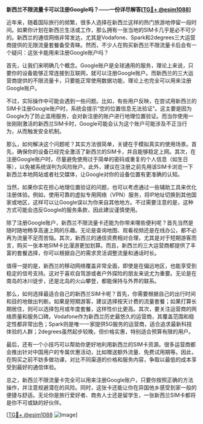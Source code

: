 **新西兰不限流量卡可以注册Google吗？——一份详尽解答[[TG💪+ @esim1088](https://t.me/s/esim1088)]**

近年来，随着国际旅行的频繁，很多人选择在新西兰这样的热门旅游地停留一段时间。如果你计划在新西兰生活或工作，那么拥有一张当地的SIM卡几乎是必不可少的。新西兰的通信网络非常发达，尤其是Vodafone、Spark和2degrees三大运营商提供的无限流量套餐备受青睐。然而，不少人在购买新西兰不限流量卡后会有一个疑问：这张卡能用来注册Google账户吗？

首先，让我们来明确几个概念。Google账户是全球通用的服务，理论上来说，只要你的设备能够正常连接到互联网，就可以注册Google账户。而新西兰的三大运营商提供的不限流量卡，只要能正常使用数据功能，理论上也完全可以用来注册Google账户。

不过，实际操作中可能会遇到一些问题。比如，有些用户反映，在尝试用新西兰的SIM卡注册Google账户时，系统会提示“您的位置信息无法验证”。这主要是因为Google为了防止滥用服务，会对新注册的账户进行地理位置验证。而当你使用一张刚刚激活的新西兰SIM卡时，Google可能会认为这个账户可能涉及不正当行为，从而触发安全机制。

那么，如何解决这个问题呢？其实方法很简单，关键在于模拟真实的使用场景。首先，确保你的设备已经完全激活了新西兰的SIM卡，并且能够稳定上网。其次，在注册Google账户时，尽量避免使用过于简单的密码或重复的个人信息（如生日等），以免被系统误判为风险账户。此外，建议在注册之前先用该SIM卡浏览一下新西兰本地网站或者社交媒体，让Google对你的设备位置有更准确的认知。

当然，如果你实在担心地理位置验证的问题，也可以考虑通过一些辅助工具来优化注册体验。例如，使用可靠的虚拟专用网络（VPN）服务，将IP地址切换到其他国家或地区，这样可以让Google误以为你来自其他地方。不过需要注意的是，这种方式可能会违反Google的服务条款，因此建议谨慎使用。

除了注册Google账户，新西兰不限流量卡还能为你带来哪些便利呢？首先当然是随时随地畅享高速上网的乐趣。无论是查询地图、观看视频还是在线办公，都不必再为流量不足而苦恼。其次，新西兰的通信资费相对合理，尤其是对于短期游客而言，购买一张本地SIM卡比漫游更加划算。而且，新西兰的三大运营商都提供了丰富的套餐选择，你可以根据自己的需求灵活调整流量和通话时长。

值得一提的是，新西兰的移动网络覆盖非常全面，即使是在偏远地区，也能享受到稳定的信号支持。这对于喜欢自驾游或者户外探险的朋友来说尤为重要。无论是在南岛的冰川徒步，还是北岛的火山攀登，都能保持与外界的联系。

那么，如何选择最适合自己的新西兰SIM卡呢？首先，你需要根据自己的出行时间和目的地做出判断。如果是短期游客，建议选择按天计费的流量套餐；如果打算长期居住，则可以选择包月或年度套餐，这样性价比更高。其次，要关注运营商的网络质量和服务口碑。Vodafone作为新西兰历史最悠久的运营商，其覆盖范围和稳定性都非常出色；Spark则是唯一一家提供5G服务的运营商，适合追求最新科技体验的人群；2degrees虽然起步较晚，但价格实惠，特别适合预算有限的用户。

最后，还有一个小技巧可以帮助你更好地利用新西兰的SIM卡资源。很多运营商都会推出针对中国用户的专属优惠活动，比如赠送额外流量、免费试用期等。因此，在购买之前不妨多做功课，对比不同渠道的价格和服务内容，争取以最低的成本享受到最好的通信体验。

总之，新西兰不限流量卡完全可以用来注册Google账户，只要你按照正确的方法操作，并注意规避潜在的风险。同时，这张卡还能让你在异国他乡感受到家一般的便捷与舒适。无论你是旅行爱好者、商务人士还是留学生，一张新西兰SIM卡都将是你不可或缺的好伙伴。

[[TG💪+ @esim1088](https://t.me/s/esim1088) ![Image](https://i.postimg.cc/4NQfJmqS/Snipaste-2025-05-13-00-14-12.png)]
